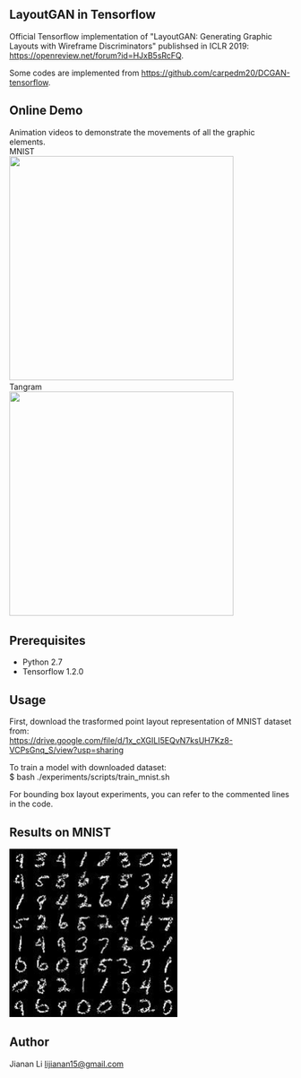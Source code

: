 ## LayoutGAN in Tensorflow

Official Tensorflow implementation of "LayoutGAN: Generating Graphic Layouts with Wireframe Discriminators" publishsed in ICLR 2019: 
https://openreview.net/forum?id=HJxB5sRcFQ. 

Some codes are implemented from https://github.com/carpedm20/DCGAN-tensorflow. 

## Online Demo
Animation videos to demonstrate the movements of all the graphic elements. \
MNIST \
<img src="demo/MNIST.gif" width="400" height="400"> \
Tangram \
<img src="demo/Tangram.gif" width="400" height="400">

## Prerequisites

- Python 2.7
- Tensorflow 1.2.0


## Usage

First, download the trasformed point layout representation of MNIST dataset from: \
https://drive.google.com/file/d/1x_cXGILI5EQvN7ksUH7Kz8-VCPsGnq_S/view?usp=sharing

To train a model with downloaded dataset: \
$ bash ./experiments/scripts/train_mnist.sh

For bounding box layout experiments, you can refer to the commented lines in the code.


## Results on MNIST
<img src="demo/MNIST.jpg" width="300" height="300">



## Author
Jianan Li lijianan15@gmail.com
